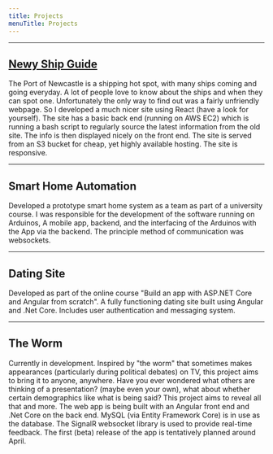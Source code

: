 ```yaml
---
title: Projects
menuTitle: Projects
---
```


___

## [Newy Ship Guide](http://www.newyshipguide.com)

The Port of Newcastle is a shipping hot spot, with many ships coming and going everyday. A lot of people love to know about the ships and when they can spot one. Unfortunately the only way to find out was a fairly unfriendly webpage. So I developed a much nicer site using React (have a look for yourself). The site has a basic back end (running on AWS EC2) which is running a bash script to regularly source the latest information from the old site. The info is then displayed nicely on the front end. The site is served from an S3 bucket for cheap, yet highly available hosting. The site is responsive.

___

## Smart Home Automation

Developed a prototype smart home system as a team as part of a university course. I was responsible for the development of the software running on Arduinos, A mobile app, backend, and the interfacing of the Arduinos with the App via the backend. The principle method of communication was websockets.

___

## Dating Site

Developed as part of the online course "Build an app with ASP.NET Core and Angular from scratch". A fully functioning dating site built using Angular and .Net Core. Includes user authentication and messaging system.

___

## The Worm

Currently in development. Inspired by "the worm" that sometimes makes appearances (particularly during political debates) on TV, this project aims to bring it to anyone, anywhere. Have you ever wondered what others are thinking of a presentation? (maybe even your own), what about whether certain demographics like what is being said? This project aims to reveal all that and more. The web app is being built with an Angular front end and .Net Core on the back end. MySQL (via Entity Framework Core) is in use as the database. The SignalR websocket library is used to provide real-time feedback. The first (beta) release of the app is tentatively planned around April.